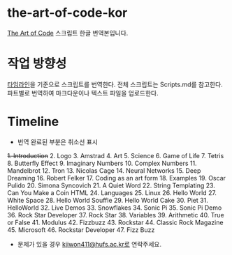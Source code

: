 # the-art-of-code-kor
[The Art of Code](https://youtu.be/6avJHaC3C2U?si=pqYEk2nPx_DFfxu8) 스크립트 한글 번역본입니다. 

# 작업 방향성
[타임라인](#Timeline)을 기준으로 스크립트를 번역한다. 전체 스크립트는 Scripts.md를 참고한다.
파트별로 번역하여 마크다운이나 텍스트 파일을 업로드한다. 

# Timeline

- 번역 완료된 부분은 취소선 표시
  
~~1. Introduction~~
2. Logo
3. Amstrad
4. Art
5. Science
6. Game of Life
7. Tetris
8. Butterfly Effect
9. Imaginary Numbers
10. Complex Numbers
11. Mandelbrot
12. Tron
13. Nicolas Cage
14. Neural Networks
15. Deep Dreaming
16. Robert Felker
17. Coding as an art form
18. Examples
19. Oscar Pulido
20. Simona Syncovich
21. A Quiet Word
22. String Templating
23. Can You Make a Coin HTML
24. Languages
25. Linux
26. Hello World
27. White Space 
28. Hello World Souffle
29. Hello World Cake
30. Piet
31. HelloWorld
32. Live Demos
33. Snowflakes
34. Sonic Pi 
35. Sonic Pi Demo
36. Rock Star Developer
37. Rock Star
38. Variables 
39. Arithmetic
40. True or False
41. Modulus
42. Fizzbuzz
43. Rockstar
44. Classic Rock Magazine
45. Microsoft
46. Rockstar Developer
47. Fizz Buzz

- 문제가 있을 경우 kjiwon411@hufs.ac.kr로 연락주세요.
